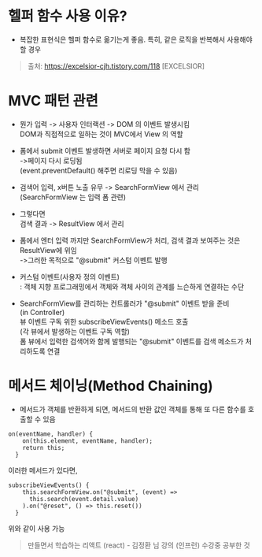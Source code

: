 # 헬퍼 함수 사용 이유?
* 복잡한 표현식은 헬퍼 함수로 옮기는게 좋음. 특히, 같은 로직을 반복해서 사용해야 할 경우
> 출처: https://excelsior-cjh.tistory.com/118 [EXCELSIOR]

# MVC 패턴 관련
* 뭔가 입력 -> 사용자 인터랙션 -> DOM 의 이벤트 발생시킴   
DOM과 직접적으로 일하는 것이 MVC에서 View 의 역할

* 폼에서 submit 이벤트 발생하면 서버로 페이지 요청 다시 함   
->페이지 다시 로딩됨   
(event.preventDefault() 해주면 리로딩 막을 수 있음)   

* 검색어 입력, x버튼 노출 유무 -> SearchFormView 에서 관리   
(SearchFormView 는 입력 폼 관련)   

* 그렇다면   
검색 결과 -> ResultView 에서 관리

* 폼에서 엔터 입력 까지만 SearchFormView가 처리, 검색 결과 보여주는 것은 ResultView에 위임   
->그러한 목적으로 "@submit" 커스텀 이벤트 발행

* 커스텀 이벤트(사용자 정의 이벤트)   
: 객체 지향 프로그래밍에서 객체와 객체 사이의 관계를 느슨하게 연결하는 수단

* SearchFormView를 관리하는 컨트롤러가 "@submit" 이벤트 받을 준비   
(in Controller)   
뷰 이벤트 구독 위한 subscribeViewEvents() 메소드 호출   
(각 뷰에서 발생하는 이벤트 구독 역할)   
폼 뷰에서 입력한 검색어와 함께 발행되는 "@submit" 이벤트를 검색 메소드가 처리하도록 연결   

# 메서드 체이닝(Method Chaining)   
* 메서드가 객체를 반환하게 되면, 메서드의 반환 값인 객체를 통해 또 다른 함수를 호출할 수 있음
```
on(eventName, handler) {
    on(this.element, eventName, handler);
    return this;
  }
```
이러한 메서드가 있다면,
```
subscribeViewEvents() {
    this.searchFormView.on("@submit", (event) =>
      this.search(event.detail.value)
    ).on("@reset", () => this.reset())
  }
```
위와 같이 사용 가능

> 만들면서 학습하는 리액트 (react) - 김정환 님 강의 (인프런) 수강중 공부한 것

